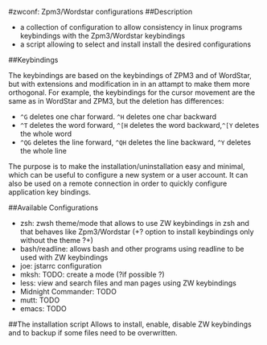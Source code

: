#zwconf: Zpm3/Wordstar configurations
##Description
 + a collection of configuration to allow consistency in linux programs
keybindings with the Zpm3/Wordstar keybindings
 + a script allowing to select and install install the desired
configurations

##Keybindings

The keybindings are based on the keybindings of ZPM3 and of WordStar, but with extensions and modification in in an attampt to make them more orthogonal.  For example, the keybindings for the cursor movement are the same as in WordStar and ZPM3, but the deletion has differences:
+ `^G` deletes one char forward. `^H` deletes one char backward
+ `^T` deletes the word forward, `^[H` deletes the word backward,`^[Y` deletes the whole word
+ `^QG` deletes the line forward, `^QH` deletes the line backward, `^Y` deletes the whole line

The purpose is to make the installation/uninstallation easy and minimal, which can be useful to configure a new system or a user account.  It can also be used on a remote connection in order to quickly configure
application key bindings.

##Available Configurations
 + zsh: zwsh theme/mode that allows to use ZW keybindings in zsh and that
behaves like Zpm3/Wordstar (+?  option to install keybindings only without the theme ?+)
 + bash/readline: allows bash and other programs using readline to be used with ZW keybindings
 + joe: jstarrc configuration
 + mksh: TODO: create a mode (?if possible ?)
 + less: view and search files and man pages using ZW keybindings
 + Midnight Commander: TODO
 + mutt: TODO
 + emacs: TODO

##The installation script
Allows to install, enable, disable ZW keybindings and to backup if some files need to be overwritten.